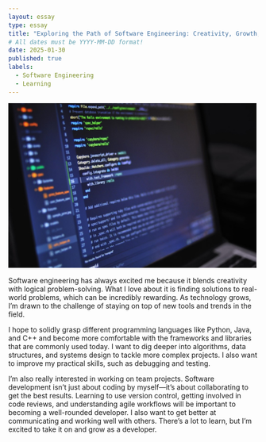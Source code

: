 ```yaml
---
layout: essay
type: essay
title: "Exploring the Path of Software Engineering: Creativity, Growth, and Collaboration"
# All dates must be YYYY-MM-DD format!
date: 2025-01-30
published: true
labels:
  - Software Engineering
  - Learning
---
```


<img width="500px" class="rounded float-start pe-4" src="../img/CODING.jpeg">



Software engineering has always excited me because it blends creativity with logical problem-solving. What I love about it is finding solutions to real-world problems, which can be incredibly rewarding. As technology grows, I’m drawn to the challenge of staying on top of new tools and trends in the field.

I hope to solidly grasp different programming languages like Python, Java, and C++ and become more comfortable with the frameworks and libraries that are commonly used today. I want to dig deeper into algorithms, data structures, and systems design to tackle more complex projects. I also want to improve my practical skills, such as debugging and testing.

I’m also really interested in working on team projects. Software development isn’t just about coding by myself—it’s about collaborating to get the best results. Learning to use version control, getting involved in code reviews, and understanding agile workflows will be important to becoming a well-rounded developer. I also want to get better at communicating and working well with others. There’s a lot to learn, but I’m excited to take it on and grow as a developer.
